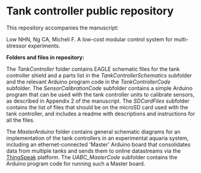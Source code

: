 # Tank controller public repository

This repository accompanies the manuscript:

Low NHN, Ng CA, Micheli F. A low-cost modular control system for multi-stressor experiments.


**Folders and files in repository:**

The *TankController* folder contains EAGLE schematic files for the tank controller shield and a parts list in the *TankControllerSchematics* subfolder and the relevant Arduino program code in the *TankControllerCode* subfolder. The *SensorCalibrationCode* subfolder contains a simple Arduino program that can be used with the tank controller units to calibrate sensors, as described in Appendix 2 of the manuscript. The *SDCardFiles* subfolder contains the list of files that should be on the microSD card used with the tank controller, and includes a readme with descriptions and instructions for all the files.

The *MasterArduino* folder contains general schematic diagrams for an implementation of the tank controllers in an experimental aquaria system, including an ethernet-connected 'Master' Arduino board that consolidates data from multiple tanks and sends them to online datastreams via the [ThingSpeak](http://thingspeak.com) platform. The *UABC_MasterCode* subfolder contains the Arduino program code for running such a Master board.
